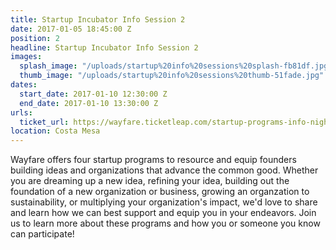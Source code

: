 ```yaml
---
title: Startup Incubator Info Session 2
date: 2017-01-05 18:45:00 Z
position: 2
headline: Startup Incubator Info Session 2
images:
  splash_image: "/uploads/startup%20info%20sessions%20splash-fb81df.jpg"
  thumb_image: "/uploads/startup%20info%20sessions%20thumb-51fade.jpg"
dates:
  start_date: 2017-01-10 12:30:00 Z
  end_date: 2017-01-10 13:30:00 Z
urls:
  ticket_url: https://wayfare.ticketleap.com/startup-programs-info-night/
location: Costa Mesa
---
```


Wayfare offers four startup programs to resource and equip founders building ideas and organizations that advance the common good. Whether you are dreaming up a new idea, refining your idea, building out the foundation of a new organization or business, growing an organzation to sustainability, or multiplying your organization's impact, we'd love to share and learn how we can best support and equip you in your endeavors. Join us to learn more about these programs and how you or someone you know can participate!